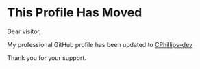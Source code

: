 # This Profile Has Moved

Dear visitor,

My professional GitHub profile has been updated to [CPhillips-dev](https://github.com/CPhillips-dev)

Thank you for your support.
